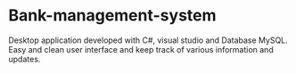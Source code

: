 # Bank-management-system
Desktop application developed with C#, visual studio and Database MySQL. Easy and clean user interface and keep track of various information and updates.
